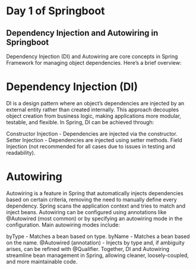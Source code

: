 # Day 1 of Springboot
## Dependency Injection and Autowiring in Springboot
Dependency Injection (DI) and Autowiring are core concepts in Spring Framework for managing object dependencies. Here’s a brief overview:

# Dependency Injection (DI)
DI is a design pattern where an object’s dependencies are injected by an external entity rather than created internally. This approach decouples object creation from business logic, making applications more modular, testable, and flexible. In Spring, DI can be achieved through:

Constructor Injection - Dependencies are injected via the constructor.
Setter Injection - Dependencies are injected using setter methods.
Field Injection (not recommended for all cases due to issues in testing and readability).

 # Autowiring
Autowiring is a feature in Spring that automatically injects dependencies based on certain criteria, removing the need to manually define every dependency. Spring scans the application context and tries to match and inject beans. Autowiring can be configured using annotations like @Autowired (most common) or by specifying an autowiring mode in the configuration. Main autowiring modes include:

byType - Matches a bean based on type.
byName - Matches a bean based on the name.
@Autowired (annotation) - Injects by type and, if ambiguity arises, can be refined with @Qualifier.
Together, DI and Autowiring streamline bean management in Spring, allowing cleaner, loosely-coupled, and more maintainable code.

